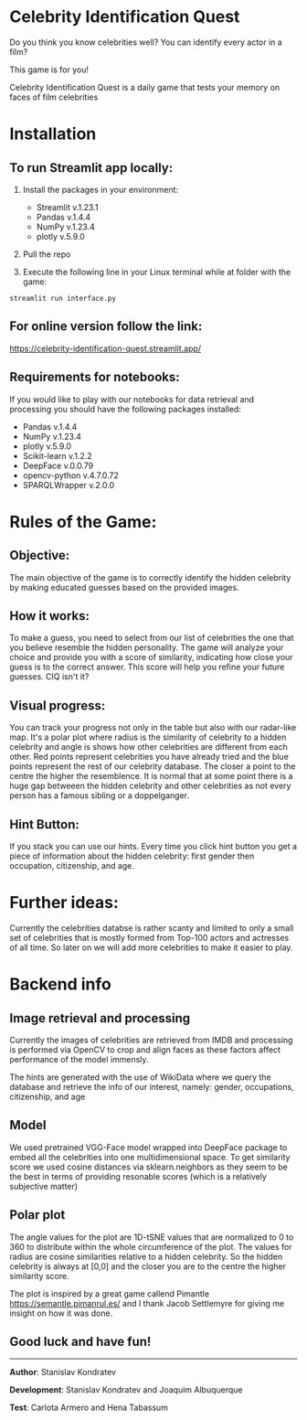 # Celebrity Identification Quest
Do you think you know celebrities well? You can identify every actor in a film?

This game is for you!

Celebrity Identification Quest is a daily game that tests your memory on faces of film celebrities

# Installation
## **To run Streamlit app locally:**
1. Install the packages in your environment:
    - Streamlit v.1.23.1
    - Pandas v.1.4.4
    - NumPy v.1.23.4
    - plotly v.5.9.0

2. Pull the repo

3. Execute the following line in your Linux terminal while at folder with the game:
```
streamlit run interface.py
```
## **For online version follow the link**:

https://celebrity-identification-quest.streamlit.app/

## **Requirements for notebooks**:

If you would like to play with our notebooks for data retrieval and processing you should have the following packages installed:

- Pandas v.1.4.4
- NumPy v.1.23.4
- plotly v.5.9.0
- Scikit-learn v.1.2.2
- DeepFace v.0.0.79
- opencv-python v.4.7.0.72
- SPARQLWrapper v.2.0.0

# Rules of the Game:
## Objective:
The main objective of the game is to correctly identify the hidden celebrity by making educated guesses
based on the provided images.
## How it works:
To make a guess, you need to select from our list of celebrities the one that you believe
resemble the hidden personality. The game will analyze your choice and provide you with a score of similarity,
indicating how close your guess is to the correct answer. This score will help you refine your future guesses. CIQ isn't it?
## Visual progress:
You can track your progress not only in the table but also with our radar-like map. It's a polar plot where radius is the similarity of celebrity to a hidden celebrity and angle is shows how other celebrities are different from each other. Red points represent celebrities you have already tried and the blue points represent the rest of our celebrity database. The closer a point to the centre the higher the resemblence. It is normal that at some point there is a huge gap betweeen the hidden celebrity and other celebrities as not every person has a famous sibling or a doppelganger.
## Hint Button:
If you stack you can use our hints.
Every time you click hint button you get a piece of information about the hidden celebrity: first gender then occupation,
citizenship, and age.

# Further ideas:
Currently the celebrities databse is rather scanty and limited to only a small set of celebrities that is
mostly formed from Top-100 actors and actresses of all time. So later on we will add more celebrities to make it easier to play.

# Backend info
## Image retrieval and processing
Currently the images of celebrities are retrieved from IMDB and processing is performed via OpenCV to crop and align faces as these factors affect performance of the model immensly.

The hints are generated with the use of WikiData where we query the database and retrieve the info of our interest, namely: gender, occupations, citizenship, and age

## Model
We used pretrained VGG-Face model wrapped into DeepFace package to embed all the celebrities into one multidimensional space. To get similarity score we used cosine distances via sklearn.neighbors as they seem to be the best in terms of providing resonable scores (which is a relatively subjective matter)
## Polar plot
The angle values for the plot are 1D-tSNE values that are normalized to 0 to 360 to distribute within the whole circumference of the plot.
The values for radius are cosine similarities relative to a hidden celebrity. So the hidden celebrity is always at [0,0] and the closer you are to the centre the higher similarity score.

The plot is inspired by a great game callend Pimantle https://semantle.pimanrul.es/ and I thank Jacob Settlemyre for giving me insight on how it was done.

## **Good luck and have fun!**

---
**Author**: Stanislav Kondratev

**Development**: Stanislav Kondratev and Joaquim Albuquerque

**Test**: Carlota Armero and Hena Tabassum
